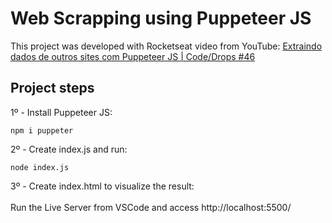 # Web Scrapping using Puppeteer JS

This project was developed with Rocketseat video from YouTube: [Extraindo dados de outros sites com Puppeteer JS | Code/Drops #46](https://www.youtube.com/watch?v=K5yYBJhix5A&ab_channel=Rocketseat)

## Project steps

1º - Install Puppeteer JS:
<br>
~~~node
npm i puppeter
~~~

2º - Create index.js and run:
<br>
~~~node
node index.js
~~~

3º - Create index.html to visualize the result:
<br>
<br>
Run the Live Server from VSCode and access http://localhost:5500/
